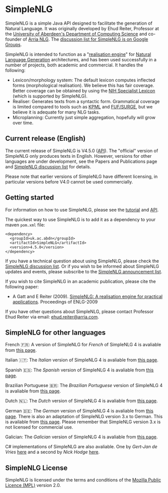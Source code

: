 SimpleNLG
=========

SimpleNLG is a simple Java API designed to facilitate the generation of Natural Language. It was originally developed by Ehud Reiter, Professor at the [University of Aberdeen's Department of Computing Science](http://www.abdn.ac.uk/ncs/departments/computing-science/index.php) and co-founder of [Arria NLG](https://www.arria.com). The [discussion list for SimpleNLG is on Google Groups](https://groups.google.com/forum/#!forum/simplenlg).

SimpleNLG is intended to function as a "[realisation engine](http://en.wikipedia.org/wiki/Realization_(linguistics))" for [Natural Language Generation](http://en.wikipedia.org/wiki/Natural_language_generation) architectures, and has been used successfully in a number of projects, both academic and commercial. It handles the following:

* Lexicon/morphology system: The default lexicon computes inflected forms (morphological realisation). We believe this has fair coverage. Better coverage can be obtained by using the [NIH Specialist Lexicon](http://lexsrv3.nlm.nih.gov/LexSysGroup/Projects/lexicon/current/web/) (which is supported by SimpleNLG).
* Realiser: Generates texts from a syntactic form. Grammatical coverage is limited compared to tools such as [KPML](http://www.fb10.uni-bremen.de/anglistik/langpro/kpml/README.html) and [FUF/SURGE](http://www.cs.bgu.ac.il/surge/index.html), but we believe it is adequate for many NLG tasks.
* Microplanning: Currently just simple aggregation, hopefully will grow over time.

Current release (English)
-------------------------
The current release of SimpleNLG is V4.5.0 ([API](http://simplenlg.github.io/simplenlg/javadoc/index.html)). The "official" version of SimpleNLG only produces texts in English. However, versions for other languages are under development, see the Papers and Publications page and [SimpleNLG discussion list](https://groups.google.com/forum/#!forum/simplenlg) for details.

Please note that earlier versions of SimpleNLG have different licensing, in particular versions before V4.0 cannot be used commercially.

Getting started
---------------
For information on how to use SimpleNLG, please see the [tutorial](https://github.com/simplenlg/simplenlg/wiki/Section-0-–-SimpleNLG-Tutorial) and [API](http://simplenlg.github.io/simplenlg/javadoc/index.html).

The quickest way to use SimpleNLG is to add it as a dependency to your maven `pom.xml` file:

```
<dependency>
  <groupId>uk.ac.abdn</groupId>
  <artifactId>SimpleNLG</artifactId>
  <version>4.5.0</version>
</dependency>
```

If you have a technical question about using SimpleNLG, please check the [SimpleNLG discussion list](https://groups.google.com/forum/#!forum/simplenlg). Or if you wish to be informed about SimpleNLG updates and events, please subscribe to the [SimpleNLG announcement list](https://groups.google.com/forum/#!forum/simplenlg-announce).

If you wish to cite SimpleNLG in an academic publication, please cite the following paper:

* A Gatt and E Reiter (2009). [SimpleNLG: A realisation engine for practical applications](http://aclweb.org/anthology/W/W09/W09-0613.pdf). Proceedings of ENLG-2009

If you have other questions about SimpleNLG, please contact Professor Ehud Reiter via email: [ehud.reiter@arria.com](mailto:e.reiter@abdn.ac.uk).

SimpleNLG for other languages
-----------------------------

French 🇫🇷: A version of SimpleNLG for *French* of SimpleNLG 4 is avaliable from [this page](http://www-etud.iro.umontreal.ca/~vaudrypl/snlgbil/snlgEnFr_english.html).

Italian 🇮🇹: The *Italian* version of SimpleNLG 4 is avaliable from [this page](https://github.com/alexmazzei/SimpleNLG-IT).

Spanish 🇪🇸: The *Spanish* version of SimpleNLG 4 is avaliable from [this page](https://github.com/citiususc/SimpleNLG-ES). 

Brazilian Portuguese 🇧🇷: The *Brazilian Portuguese* version of SimpleNLG 4 is avaliable from [this page](https://github.com/rdeoliveira/simplenlg-bp).

Dutch 🇳🇱: The *Dutch* version of SimpleNLG 4 is avaliable from [this page](https://github.com/rfdj/SimpleNLG-NL).

German 🇩🇪: The *German* version of SimpleNLG 4 is avaliable from [this page](https://github.com/sebischair/SimpleNLG-DE). There is also an adaptation of SimpleNLG version 3.x to German. This is available from [this page](http://www.linguistics.rub.de/~bollmann/simplenlg-ger.html). Please remember that SimpleNLG version 3.x is not licensed for commercial use.

Galician: The *Galician* version of SimpleNLG 4 is avaliable from [this page](https://github.com/citiususc/SimpleNLG-GL).

C# implementations of SimpleNLG are also avaliable. One by *Gert-Jan de Vries* [here](https://github.com/gjdv/simplenlg) and a second by *Nick Hodge* [here](https://github.com/nickhodge/SharpSimpleNLG).

SimpleNLG License 
-----------------------------
SimpleNLG is licensed under the terms and conditions of the [Mozilla Public Licence (MPL)](https://www.mozilla.org/en-US/MPL/) version 2.0.
